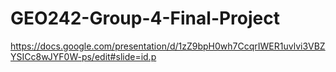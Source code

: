 # GEO242-Group-4-Final-Project
https://docs.google.com/presentation/d/1zZ9bpH0wh7CcqrIWER1uvlvi3VBZYSICc8wJYF0W-ps/edit#slide=id.p
